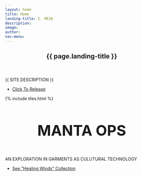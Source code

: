 ```yaml
---
layout: home
title: Home
landing-title: I. MEZA
description: 
image: 
author: 
nav-menu: 
---
```


<!-- Banner -->
<section id="banner" class="major">
	<div class="inner">
		<header class="major">
			<h1>{{ page.landing-title }}</h1>
		</header>
		<div class="content">
			<p style="text-transform: uppercase;">{{ site.description }}</p>
			<ul class="actions">
				<li><a href="#one" class="button next scrolly">Click To Release</a></li>
			</ul>
		</div>
	</div>
</section>

<!-- Main -->
<div id="main">

<!-- One -->
{% include tiles.html %}

<!-- Two -->
<section id="two">
	<div class="inner">
		<header class="major">
			<h1 style="font-size: 48px" id="manta">MANTA OPS</h1>
		</header>
		<div class="content">
			<p style="text-transform: uppercase;">An Exploration In Garments As Culutural Technology</p>
		</div>
		<ul class="actions">
			<li><a href="https://www.mantaops.com" class="button next">See "Healing Winds" Collection</a></li>
		</ul>
	</div>
</section>

</div>

